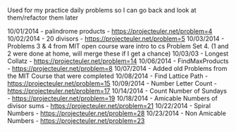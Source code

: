 Used for my practice daily problems so I can go back and look at them/refactor them later

10/01/2014 - palindrome products - https://projecteuler.net/problem=4
10/02/2014 - 20 divisors - https://projecteuler.net/problem=5
10/03/2014 - Problems 3 & 4 from MIT open course ware intro to cs Problem Set 4. (1 and 2 were done at home, will merge these if I get a chance)
10/03/03 - Longest Collatz - https://projecteuler.net/problem=14
10/06/2014 - FindMaxProducts - https://projecteuler.net/problem=8
10/07/2014 - Added old Problems from the MIT Course that were completed
10/08/2014 - Find Lattice Path - https://projecteuler.net/problem=15
10/09/2014 - Number Letter Count - https://projecteuler.net/problem=17
10/14/2014 - Count Number of Sundays - https://projecteuler.net/problem=19
10/18/2014 - Amicable Numbers of divisor sums - https://projecteuler.net/problem=21
10/22/2014 - Spiral Numbers - https://projecteuler.net/problem=28
10/23/2014 - Non Amicable Numbers - https://projecteuler.net/problem=23